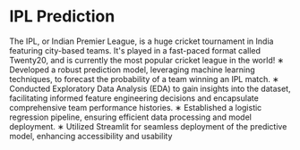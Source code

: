 # IPL Prediction
The IPL, or Indian Premier League, is a huge cricket tournament in India featuring city-based teams. It's played in a fast-paced format called Twenty20, and is currently the most popular cricket league in the world!
 ∗ Developed a robust prediction model, leveraging machine learning techniques, to forecast the probability of a
 team winning an IPL match.
 ∗ Conducted Exploratory Data Analysis (EDA) to gain insights into the dataset, facilitating informed feature
 engineering decisions and encapsulate comprehensive team performance histories.
 ∗ Established a logistic regression pipeline, ensuring efficient data processing and model deployment.
 ∗ Utilized Streamlit for seamless deployment of the predictive model, enhancing accessibility and usability
